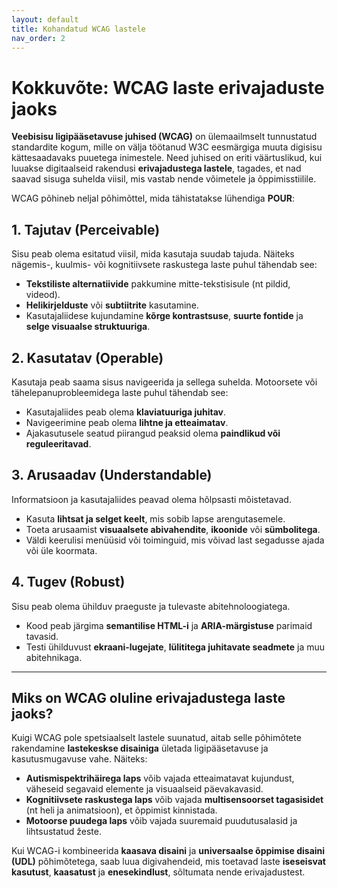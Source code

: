 ```yaml
---
layout: default
title: Kohandatud WCAG lastele
nav_order: 2
---
```


# Kokkuvõte: WCAG laste erivajaduste jaoks

**Veebisisu ligipääsetavuse juhised (WCAG)** on ülemaailmselt tunnustatud standardite kogum, mille on välja töötanud W3C eesmärgiga muuta digisisu kättesaadavaks puuetega inimestele. Need juhised on eriti väärtuslikud, kui luuakse digitaalseid rakendusi **erivajadustega lastele**, tagades, et nad saavad sisuga suhelda viisil, mis vastab nende võimetele ja õppimisstiilile.

WCAG põhineb neljal põhimõttel, mida tähistatakse lühendiga **POUR**:

## 1. Tajutav (Perceivable)

Sisu peab olema esitatud viisil, mida kasutaja suudab tajuda. Näiteks nägemis-, kuulmis- või kognitiivsete raskustega laste puhul tähendab see:

- **Tekstiliste alternatiivide** pakkumine mitte-tekstisisule (nt pildid, videod).
- **Helikirjelduste** või **subtiitrite** kasutamine.
- Kasutajaliidese kujundamine **kõrge kontrastsuse**, **suurte fontide** ja **selge visuaalse struktuuriga**.

## 2. Kasutatav (Operable)

Kasutaja peab saama sisus navigeerida ja sellega suhelda. Motoorsete või tähelepanuprobleemidega laste puhul tähendab see:

- Kasutajaliides peab olema **klaviatuuriga juhitav**.
- Navigeerimine peab olema **lihtne ja etteaimatav**.
- Ajakasutusele seatud piirangud peaksid olema **paindlikud või reguleeritavad**.

## 3. Arusaadav (Understandable)

Informatsioon ja kasutajaliides peavad olema hõlpsasti mõistetavad.

- Kasuta **lihtsat ja selget keelt**, mis sobib lapse arengutasemele.
- Toeta arusaamist **visuaalsete abivahendite**, **ikoonide** või **sümbolitega**.
- Väldi keerulisi menüüsid või toiminguid, mis võivad last segadusse ajada või üle koormata.

## 4. Tugev (Robust)

Sisu peab olema ühilduv praeguste ja tulevaste abitehnoloogiatega.

- Kood peab järgima **semantilise HTML-i** ja **ARIA-märgistuse** parimaid tavasid.
- Testi ühilduvust **ekraani-lugejate**, **lülititega juhitavate seadmete** ja muu abitehnikaga.

---

## Miks on WCAG oluline erivajadustega laste jaoks?

Kuigi WCAG pole spetsiaalselt lastele suunatud, aitab selle põhimõtete rakendamine **lastekeskse disainiga** ületada ligipääsetavuse ja kasutusmugavuse vahe. Näiteks:

- **Autismispektrihäirega laps** võib vajada etteaimatavat kujundust, väheseid segavaid elemente ja visuaalseid päevakavasid.
- **Kognitiivsete raskustega laps** võib vajada **multisensoorset tagasisidet** (nt heli ja animatsioon), et õppimist kinnistada.
- **Motoorse puudega laps** võib vajada suuremaid puudutusalasid ja lihtsustatud žeste.

Kui WCAG-i kombineerida **kaasava disaini** ja **universaalse õppimise disaini (UDL)** põhimõtetega, saab luua digivahendeid, mis toetavad laste **iseseisvat kasutust**, **kaasatust** ja **enesekindlust**, sõltumata nende erivajadustest.

